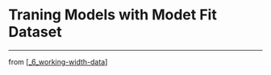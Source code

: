 # Traning Models with Modet Fit Dataset

---
from [[_6_working-width-data]]

[//begin]: # "Autogenerated link references for markdown compatibility"
[_6_working-width-data]: ../_6_working-width-data.md "Working with Data"
[//end]: # "Autogenerated link references"